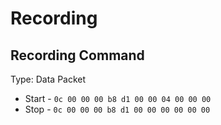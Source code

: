 # Recording

## Recording Command

Type: Data Packet

* Start - `0c 00 00 00 b8 d1 00 00 04 00 00 00`
* Stop - `0c 00 00 00 b8 d1 00 00 00 00 00 00`
